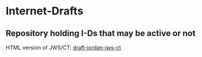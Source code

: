 # Internet-Drafts

## Repository holding I-Ds that may be active or not

HTML version of JWS/CT: [draft-jordan-jws-ct](https://xml2rfc.tools.ietf.org/cgi-bin/xml2rfc.cgi?modeAsFormat=html/ascii&url=https://cyberphone.github.io/Internet-Drafts/draft-jordan-jws-ct.xml)
